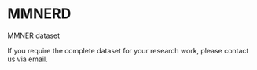 # MMNERD
MMNER dataset

If you require the complete dataset for your research work, please contact us via email.
